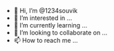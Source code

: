 - 👋 Hi, I’m @1234souvik
- 👀 I’m interested in ...
- 🌱 I’m currently learning ...
- 💞️ I’m looking to collaborate on ...
- 📫 How to reach me ...

<!---
1234souvik/1234souvik is a ✨ special ✨ repository because its `README.md` (this file) appears on your GitHub profile.
You can click the Preview link to take a look at your changes.
--->
